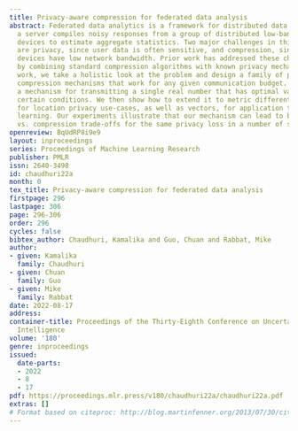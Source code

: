 ```yaml
---
title: Privacy-aware compression for federated data analysis
abstract: Federated data analytics is a framework for distributed data analysis where
  a server compiles noisy responses from a group of distributed low-bandwidth user
  devices to estimate aggregate statistics. Two major challenges in this framework
  are privacy, since user data is often sensitive, and compression, since the user
  devices have low network bandwidth. Prior work has addressed these challenges separately
  by combining standard compression algorithms with known privacy mechanisms. In this
  work, we take a holistic look at the problem and design a family of privacy-aware
  compression mechanisms that work for any given communication budget. We first propose
  a mechanism for transmitting a single real number that has optimal variance under
  certain conditions. We then show how to extend it to metric differential privacy
  for location privacy use-cases, as well as vectors, for application to federated
  learning. Our experiments illustrate that our mechanism can lead to better utility
  vs. compression trade-offs for the same privacy loss in a number of settings.
openreview: BqUdRP8i9e9
layout: inproceedings
series: Proceedings of Machine Learning Research
publisher: PMLR
issn: 2640-3498
id: chaudhuri22a
month: 0
tex_title: Privacy-aware compression for federated data analysis
firstpage: 296
lastpage: 306
page: 296-306
order: 296
cycles: false
bibtex_author: Chaudhuri, Kamalika and Guo, Chuan and Rabbat, Mike
author:
- given: Kamalika
  family: Chaudhuri
- given: Chuan
  family: Guo
- given: Mike
  family: Rabbat
date: 2022-08-17
address:
container-title: Proceedings of the Thirty-Eighth Conference on Uncertainty in Artificial
  Intelligence
volume: '180'
genre: inproceedings
issued:
  date-parts:
  - 2022
  - 8
  - 17
pdf: https://proceedings.mlr.press/v180/chaudhuri22a/chaudhuri22a.pdf
extras: []
# Format based on citeproc: http://blog.martinfenner.org/2013/07/30/citeproc-yaml-for-bibliographies/
---
```

